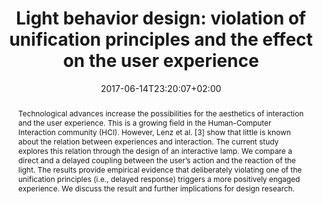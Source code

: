 ---
slug: light-behavior-design-violation-of-unification-principles-and-the-effect-on-the-user-experience
title: "Light behavior design: violation of unification principles and the effect on the user experience"
layout: single
searchFilter: Publication
publitype: conference
subsection: conference
perceiving-the-invisible: true
institution:
    logo: TUe
    short: 'TU/e'
    name: "Eindhoven University of Technology"
    web: "https://www.tue.nl/en/"
    colo: "#c72125"
date: 2017-06-14T23:20:07+02:00
reference: "Dassen, W., Wensveen, S., & Lévy, P. (2017). Light Behavior Design: Violation of Unification Principles and the Effect on the User Experience. In Design Interactive Systems Conference, DIS17 (pp. 259–263). New York, NY, USA: ACM. https://doi.org/10.1145/3064857.3079157"
abstract: "Technological advances increase the possibilities for the aesthetics of interaction and the user experience. This is a growing field in the Human-Computer Interaction community (HCI). However, Lenz et al. [3] show that little is known about the relation between experiences and interaction. The current study explores this relation through the design of an interactive lamp. We compare a direct and a delayed coupling between the user’s action and the reaction of the light. The results provide empirical evidence that deliberately violating one of the unification principles (i.e., delayed response) triggers a more positively engaged experience. We discuss the result and further implications for design research."
link:
    paper: "https://1drv.ms/b/s!AnQx_v88q65Qv4R1A4jeoNOuOR0jBA?e=CUFvv8"
    library: https://dl.acm.org/citation.cfm?doid=3064857.3079157
video:
    movie1:
        youtube: "TlDSDFgTwsQ"
---